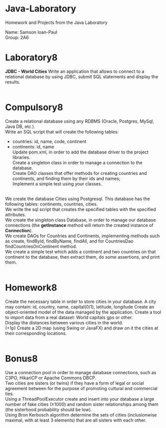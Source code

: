 # Java-Laboratory
 Homework and Projects from the Java Laboratory <br />

Name: Samson Ioan-Paul <br />
Group: 2A6 <br />

# Laboratory8
__JDBC - World Cities__
Write an application that allows to connect to a relational database by using JDBC, submit SQL statements and display the results. <br /> <br />

# Compulsory8
Create a relational database using any RDBMS (Oracle, Postgres, MySql, Java DB, etc.). <br />
Write an SQL script that will create the following tables: <br />
* countries: id, name, code, continent <br />
* continents: id, name <br />
Update pom.xml, in order to add the database driver to the project libraries. <br />
Create a singleton class in order to manage a connection to the database. <br />
Create DAO classes that offer methods for creating countries and continents, and finding them by their ids and names; <br />
Implement a simple test using your classes. <br /> <br />

We create the database Cities using Postgresql. This database has the following tables: continents, countries, cities. <br />
We write the sql script that creates the specified tables with the specified attributes. <br />
We create the singleton class Database, in order to manage our database connections (the __getInstance__ method will return the created instance of __Connection__). <br />
We create DAOs for Countries and Continents, implementing methods such as create, findById, findByName, findAll, and for CountriesDao findCountriesOnContinent method. <br />
We create a simple test which adds a continent and two countries on that continent to the database, then extract them, do some assertions, and print them. <br /> <br />

# Homework8
Create the necessary table in order to store cities in your database. A city may contain: id, country, name, capital(0/1), latitude, longitude
Create an object-oriented model of the data managed by the application.
Create a tool to import data from a real dataset: World capitals gps or other. <br />
Display the distances between various cities in the world. <br />
(+1p) Create a 2D map (using Swing or JavaFX) and draw on it the cities at their corresponding locations. <br /> <br />



# Bonus8
Use a connection pool in order to manage database connections, such as C3PO, HikariCP or Apache Commons DBCP. <br />
Two cities are sisters (or twins) if they have a form of legal or social agreement between for the purpose of promoting cultural and commercial ties. <br />
Using a ThreadPoolExecutor create and insert into your database a large number of fake cities (≥1000) and random sister relationships among them (the sisterhood probability should be low). <br />
Using Bron Kerbosch algorithm determine the sets of cities (inclusionwise maximal, with at least 3 elements) that are all sisters with each other. <br /> <br />



